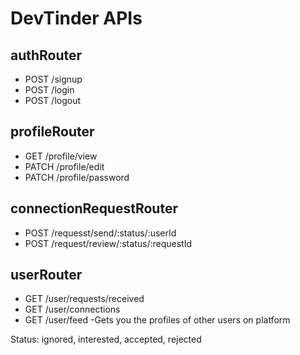 # DevTinder APIs

## authRouter

- POST /signup
- POST /login
- POST /logout

## profileRouter

- GET /profile/view
- PATCH /profile/edit
- PATCH /profile/password

## connectionRequestRouter

<!-- - POST /requesst/send/interested/:userId
- POST /request/send/ignored/:usserId -->

- POST /requesst/send/:status/:userId
- POST /request/review/:status/:requestId

<!-- - POST /request/review/accepted/:requestId
- POST /request/review/rejected/:requestId -->

## userRouter

- GET /user/requests/received
- GET /user/connections
- GET /user/feed -Gets you the profiles of other users on platform

Status: ignored, interested, accepted, rejected
